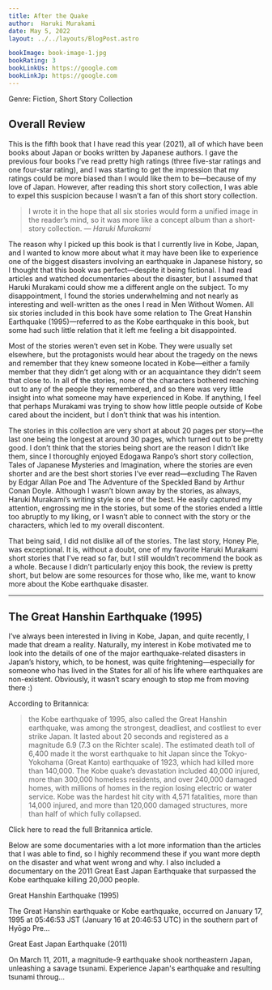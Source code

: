 ```yaml
---
title: After the Quake
author:  Haruki Murakami
date: May 5, 2022
layout: ../../layouts/BlogPost.astro

bookImage: book-image-1.jpg
bookRating: 3
bookLinkUs: https://google.com
bookLinkJp: https://google.com
---
```


Genre: Fiction, Short Story Collection

## Overall Review

This is the fifth book that I have read this year (2021), all of which have been books about Japan or books written by Japanese authors. I gave the previous four books I’ve read pretty high ratings (three five-star ratings and one four-star rating), and I was starting to get the impression that my ratings could be more biased than I would like them to be—because of my love of Japan. However, after reading this short story collection, I was able to expel this suspicion because I wasn’t a fan of this short story collection. 

>I wrote it in the hope that all six stories would form a unified image in the reader’s mind, so it was more like a concept album than a short-story collection.
> <cite> — Haruki Murakami </cite>

The reason why I picked up this book is that I currently live in Kobe, Japan, and I wanted to know more about what it may have been like to experience one of the biggest disasters involving an earthquake in Japanese history, so I thought that this book was perfect—despite it being fictional. I had read articles and watched documentaries about the disaster, but I assumed that Haruki Murakami could show me a different angle on the subject. To my disappointment, I found the stories underwhelming and not nearly as interesting and well-written as the ones I read in Men Without Women. All six stories included in this book have some relation to The Great Hanshin Earthquake (1995)—referred to as the Kobe earthquake in this book, but some had such little relation that it left me feeling a bit disappointed. 

Most of the stories weren’t even set in Kobe. They were usually set elsewhere, but the protagonists would hear about the tragedy on the news and remember that they knew someone located in Kobe—either a family member that they didn’t get along with or an acquaintance they didn’t seem that close to. In all of the stories, none of the characters bothered reaching out to any of the people they remembered, and so there was very little insight into what someone may have experienced in Kobe. If anything, I feel that perhaps Murakami was trying to show how little people outside of Kobe cared about the incident, but I don’t think that was his intention.

The stories in this collection are very short at about 20 pages per story—the last one being the longest at around 30 pages, which turned out to be pretty good. I don’t think that the stories being short are the reason I didn’t like them, since I thoroughly enjoyed Edogawa Ranpo’s short story collection, Tales of Japanese Mysteries and Imagination, where the stories are even shorter and are the best short stories I’ve ever read—excluding The Raven by Edgar Allan Poe and The Adventure of the Speckled Band by Arthur Conan Doyle. Although I wasn’t blown away by the stories, as always, Haruki Murakami’s writing style is one of the best. He easily captured my attention, engrossing me in the stories, but some of the stories ended a little too abruptly to my liking, or I wasn’t able to connect with the story or the characters, which led to my overall discontent. 

That being said, I did not dislike all of the stories. The last story, Honey Pie, was exceptional. It is, without a doubt, one of my favorite Haruki Murakami short stories that I’ve read so far, but I still wouldn’t recommend the book as a whole. Because I didn’t particularly enjoy this book, the review is pretty short, but below are some resources for those who, like me, want to know more about the Kobe earthquake disaster. 

---

## The Great Hanshin Earthquake (1995)

I’ve always been interested in living in Kobe, Japan, and quite recently, I made that dream a reality. Naturally, my interest in Kobe motivated me to look into the details of one of the major earthquake-related disasters in Japan’s history, which, to be honest, was quite frightening—especially for someone who has lived in the States for all of his life where earthquakes are non-existent. Obviously, it wasn’t scary enough to stop me from moving there :)

According to Britannica:

>the Kobe earthquake of 1995, also called the Great Hanshin earthquake, was among the strongest, deadliest, and costliest to ever strike Japan. It lasted about 20 seconds and registered as a magnitude 6.9 (7.3 on the Richter scale). The estimated death toll of 6,400 made it the worst earthquake to hit Japan since the Tokyo-Yokohama (Great Kanto) earthquake of 1923, which had killed more than 140,000. The Kobe quake’s devastation included 40,000 injured, more than 300,000 homeless residents, and over 240,000 damaged homes, with millions of homes in the region losing electric or water service. Kobe was the hardest hit city with 4,571 fatalities, more than 14,000 injured, and more than 120,000 damaged structures, more than half of which fully collapsed.

Click here to read the full Britannica article.

Below are some documentaries with a lot more information than the articles that I was able to find, so I highly recommend these if you want more depth on the disaster and what went wrong and why. I also included a documentary on the 2011 Great East Japan Earthquake that surpassed the Kobe earthquake killing 20,000 people. 

Great Hanshin Earthquake (1995)


The Great Hanshin earthquake or Kobe earthquake, occurred on January 17, 1995 at 05:46:53 JST (January 16 at 20:46:53 UTC) in the southern part of Hyōgo Pre...

Great East Japan Earthquake (2011)


On March 11, 2011, a magnitude-9 earthquake shook northeastern Japan, unleashing a savage tsunami. Experience Japan's earthquake and resulting tsunami throug...

